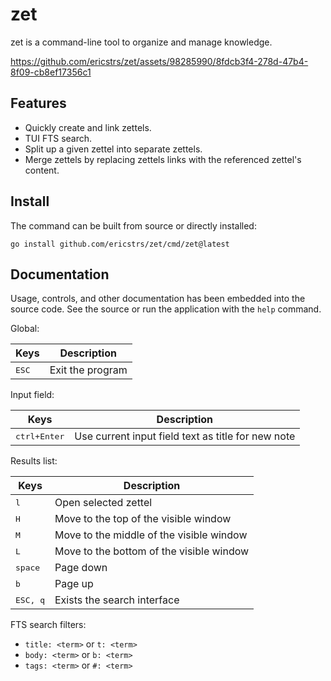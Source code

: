 # zet

zet is a command-line tool to organize and manage knowledge.

https://github.com/ericstrs/zet/assets/98285990/8fdcb3f4-278d-47b4-8f09-cb8ef17356c1

## Features

* Quickly create and link zettels.
* TUI FTS search.
* Split up a given zettel into separate zettels.
* Merge zettels by replacing zettels links with the referenced zettel's content.

## Install

The command can be built from source or directly installed:

```
go install github.com/ericstrs/zet/cmd/zet@latest
```

## Documentation

Usage, controls, and other documentation has been embedded into the source code. See the source or run the  application with the `help` command.

Global:

|Keys|Description|
|----|-----------|
|<kbd>ESC</kbd>|Exit the program|

Input field:

|Keys|Description|
|----|-----------|
|<kbd>ctrl+Enter</kbd>|Use current input field text as title for new note|

Results list:

|Keys|Description|
|----|-----------|
|<kbd>l</kbd>|Open selected zettel|
|<kbd>H</kbd>|Move to the top of the visible window|
|<kbd>M</kbd>|Move to the middle of the visible window|
|<kbd>L</kbd>|Move to the bottom of the visible window|
|<kbd>space</kbd>|Page down|
|<kbd>b</kbd>|Page up|
|<kbd>ESC, q</kbd>|Exists the search interface|

FTS search filters:

* `title: <term>` or `t: <term>`
* `body: <term>` or `b: <term>`
* `tags: <term>` or `#: <term>`
